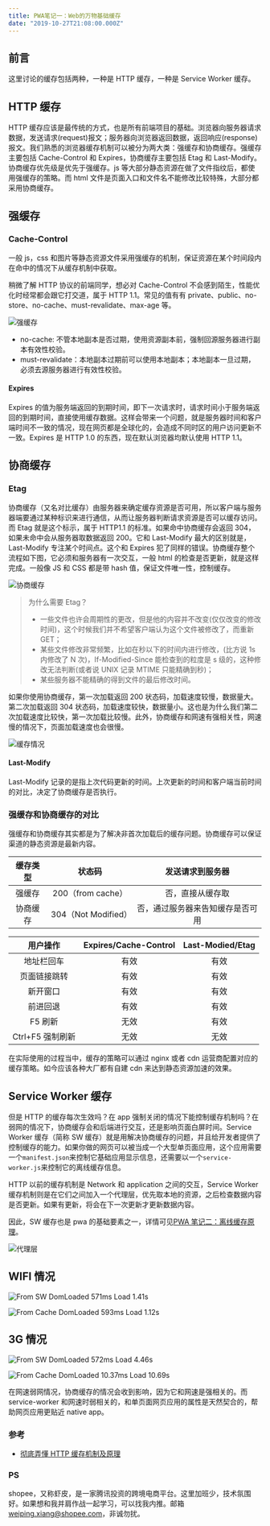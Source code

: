 ```yaml
---
title: PWA笔记一：Web的万物基础缓存
date: "2019-10-27T21:08:00.000Z"
---
```


## 前言

这里讨论的缓存包括两种，一种是 HTTP 缓存，一种是 Service Worker 缓存。

## HTTP 缓存

HTTP 缓存应该是最传统的方式，也是所有前端项目的基础。浏览器向服务器请求数据，发送请求(request)报文；服务器向浏览器返回数据，返回响应(response)报文。我们熟悉的浏览器缓存机制可以被分为两大类：强缓存和协商缓存。强缓存主要包括 Cache-Control 和 Expires，协商缓存主要包括 Etag 和 Last-Modify。协商缓存优先级是优先于强缓存。js 等大部分静态资源在做了文件指纹后，都使用强缓存的策略。而 html 文件是页面入口和文件名不能修改比较特殊，大部分都采用协商缓存。

## 强缓存

### Cache-Control

一般 js，css 和图片等静态资源文件采用强缓存的机制，保证资源在某个时间段内在命中的情况下从缓存机制中获取。

稍微了解 HTTP 协议的前端同学，想必对 Cache-Control 不会感到陌生，性能优化时经常都会跟它打交道，属于 HTTP 1.1。常见的值有有 private、public、no-store、no-cache、must-revalidate、max-age 等。

![强缓存](/img/pwa-cache1.png)

- no-cache: 不管本地副本是否过期，使用资源副本前，强制回源服务器进行副本有效性校验。
- must-revalidate：本地副本过期前可以使用本地副本；本地副本一旦过期，必须去源服务器进行有效性校验。

#### Expires

Expires 的值为服务端返回的到期时间，即下一次请求时，请求时间小于服务端返回的到期时间，直接使用缓存数据。这样会带来一个问题，就是服务器时间和客户端时间不一致的情况，现在网页都是全球化的，会造成不同时区的用户访问更新不一致。Expires 是 HTTP 1.0 的东西，现在默认浏览器均默认使用 HTTP 1.1。

## 协商缓存

### Etag

协商缓存（又名对比缓存）由服务器来确定缓存资源是否可用，所以客户端与服务器端要通过某种标识来进行通信，从而让服务器判断请求资源是否可以缓存访问。而 Etag 就是这个标示，属于 HTTP1.1 的标准。如果命中协商缓存会返回 304，如果未命中会从服务器取数据返回 200。它和 Last-Modify 最大的区别就是，Last-Modify 专注某个时间点。这个和 Expires 犯了同样的错误。协商缓存整个流程如下图，它必须和服务器有一次交互，一般 html 的检查是否更新，就是这样完成。一般像 JS 和 CSS 都是带 hash 值，保证文件唯一性，控制缓存。

![协商缓存](/img/pwa-cache2.png)

> 为什么需要 Etag？
>
> - 一些文件也许会周期性的更改，但是他的内容并不改变(仅仅改变的修改时间)，这个时候我们并不希望客户端认为这个文件被修改了，而重新 GET；
> - 某些文件修改非常频繁，比如在秒以下的时间内进行修改，(比方说 1s 内修改了 N 次)，If-Modified-Since 能检查到的粒度是 s 级的，这种修改无法判断(或者说 UNIX 记录 MTIME 只能精确到秒)；
> - 某些服务器不能精确的得到文件的最后修改时间。

如果你使用协商缓存，第一次加载返回 200 状态码，加载速度较慢，数据量大。第二次加载返回 304 状态码，加载速度较快，数据量小。这也是为什么我们第二次加载速度比较快，第一次加载比较慢。此外，协商缓存和网速有强相关性，网速慢的情况下，页面加载速度也会很慢。

![缓存情况](/img/cache-condition.png)

#### Last-Modify

Last-Modify 记录的是指上次代码更新的时间。上次更新的时间和客户端当前时间的对比，决定了协商缓存是否执行。

### 强缓存和协商缓存的对比

强缓存和协商缓存其实都是为了解决非首次加载后的缓存问题。协商缓存可以保证渠道的静态资源是最新内容。

| 缓存类型 |       状态码        |         发送请求到服务器         |
| :------: | :-----------------: | :------------------------------: |
|  强缓存  |  200（from cache）  |         否，直接从缓存取         |
| 协商缓存 | 304（Not Modified） | 否，通过服务器来告知缓存是否可用 |

|     用户操作     | Expires/Cache-Control | Last-Modied/Etag |
| :--------------: | :-------------------: | :--------------: |
|    地址栏回车    |         有效          |       有效       |
|   页面链接跳转   |         有效          |       有效       |
|     新开窗口     |         有效          |       有效       |
|     前进回退     |         有效          |       有效       |
|     F5 刷新      |         无效          |       有效       |
| Ctrl+F5 强制刷新 |         无效          |       无效       |

在实际使用的过程当中，缓存的策略可以通过 nginx 或者 cdn 运营商配置对应的缓存策略。如今应该各种大厂都有自建 cdn 来达到静态资源加速的效果。

## Service Worker 缓存

但是 HTTP 的缓存每次生效吗？在 app 强制关闭的情况下能控制缓存机制吗？在弱网的情况下，协商缓存会和后端进行交互，还是影响页面白屏时间。Service Worker 缓存（简称 SW 缓存）就是用解决协商缓存的问题，并且给开发者提供了控制缓存的能力。如果你做的网页可以被当成一个大型单页面应用，这个应用需要一个`manifest.json`来控制它基础应用显示信息，还需要以一个`service-worker.js`来控制它的离线缓存信息。

HTTP 以前的缓存机制是 Network 和 application 之间的交互，Service Worker 缓存机制则是在它们之间加入一个代理层，优先取本地的资源，之后检查数据内容是否更新。如果有更新，将会在下一次更新才更新数据内容。

因此，SW 缓存也是 pwa 的基础要素之一，详情可见[PWA 笔记二：离线缓存原理](https://brandonxiang.vercel.app/blog/pwa2)。

![代理层](/img/service-worker.png)

## WIFI 情况

![From SW DomLoaded 571ms Load 1.41s](/img/cache-from-sw.png)

![From Cache DomLoaded 593ms Load 1.12s](/img/cache-from-http.png)

## 3G 情况

![From SW DomLoaded 572ms Load 4.46s](/img/cache-from-sw-3g.png)

![From Cache DomLoaded 10.37ms Load 10.69s](/img/cache-from-http-3g.png)

在网速弱网情况，协商缓存的情况会收到影响，因为它和网速是强相关的。而 service-worker 和网速时弱相关的，和单页面网页应用的属性是天然契合的，帮助网页应用更贴近 native app。

### 参考

- [彻底弄懂 HTTP 缓存机制及原理](https://www.cnblogs.com/chenqf/p/6386163.html)

### PS

shopee，又称虾皮，是一家腾讯投资的跨境电商平台。这里加班少，技术氛围好。如果想和我并肩作战一起学习，可以找我内推。邮箱[weiping.xiang@shopee.com](mailto:weiping.xiang@shopee.com)，非诚勿扰。
